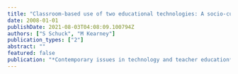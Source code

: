```yaml
---
title: "Classroom-based use of two educational technologies: A socio-cultural perspective"
date: 2008-01-01
publishDate: 2021-08-03T04:08:09.100794Z
authors: ["S Schuck", "M Kearney"]
publication_types: ["2"]
abstract: ""
featured: false
publication: "*Contemporary issues in technology and teacher education*"
---
```



